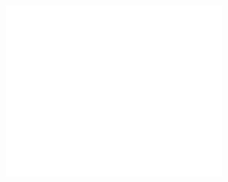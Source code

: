 
<div align="center">
  <img src="https://github.com/vemarav/vemarav/blob/main/readme.svg" width="800" height="400" />
</div>
